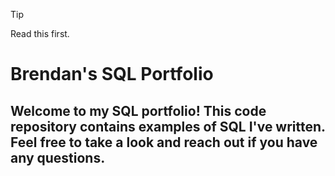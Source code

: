 > [!TIP]
> Read this first.


# Brendan's SQL Portfolio

## Welcome to my SQL portfolio! This code repository contains examples of SQL I've written. Feel free to take a look and reach out if you have any questions.
